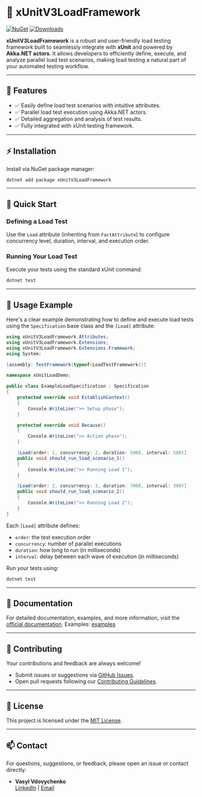 # 🚀 xUnitV3LoadFramework

[![NuGet](https://img.shields.io/nuget/v/xUnitV3LoadFramework.svg)](https://www.nuget.org/packages/xUnitV3LoadFramework)
[![Downloads](https://img.shields.io/nuget/dt/xUnitV3LoadFramework.svg)](https://www.nuget.org/packages/xUnitV3LoadFramework)

**xUnitV3LoadFramework** is a robust and user-friendly load testing framework built to seamlessly integrate with **xUnit** and powered by **Akka.NET actors**. It allows developers to efficiently define, execute, and analyze parallel load test scenarios, making load testing a natural part of your automated testing workflow.

---

## 🌟 Features

- ✅ Easily define load test scenarios with intuitive attributes.
- ✅ Parallel load test execution using Akka.NET actors.
- ✅ Detailed aggregation and analysis of test results.
- ✅ Fully integrated with xUnit testing framework.

---

## ⚡ Installation

Install via NuGet package manager:

```bash
dotnet add package xUnitV3LoadFramework
```

---

## 🚦 Quick Start

### Defining a Load Test
Use the `Load` attribute (inheriting from `FactAttribute`) to configure concurrency level, duration, interval, and execution order.

### Running Your Load Test
Execute your tests using the standard xUnit command:

```bash
dotnet test
```

---

## 📝 Usage Example

Here's a clear example demonstrating how to define and execute load tests using the `Specification` base class and the `[Load]` attribute:

```csharp
using xUnitV3LoadFramework.Attributes;
using xUnitV3LoadFramework.Extensions;
using xUnitV3LoadFramework.Extensions.Framework;
using System;

[assembly: TestFramework(typeof(LoadTestFramework))]

namespace xUnitLoadDemo;

public class ExampleLoadSpecification : Specification
{
    protected override void EstablishContext()
    {
        Console.WriteLine(">> Setup phase");
    }

    protected override void Because()
    {
        Console.WriteLine(">> Action phase");
    }

    [Load(order: 1, concurrency: 2, duration: 5000, interval: 500)]
    public void should_run_load_scenario_1()
    {
        Console.WriteLine(">> Running Load 1");
    }

    [Load(order: 2, concurrency: 3, duration: 7000, interval: 300)]
    public void should_run_load_scenario_2()
    {
        Console.WriteLine(">> Running Load 2");
    }
}
```

Each `[Load]` attribute defines:

- `order`: the test execution order  
- `concurrency`: number of parallel executions  
- `duration`: how long to run (in milliseconds)  
- `interval`: delay between each wave of execution (in milliseconds)

Run your tests using:

```bash
dotnet test
```

---

## 📖 Documentation

For detailed documentation, examples, and more information, visit the [official documentation](#).
Examples: [examples](https://github.com/mrviduus/xUnitV3LoadFramework/tree/main/tests/xUnitV3LoadTest)

---

## 🤝 Contributing

Your contributions and feedback are always welcome!
- Submit issues or suggestions via [GitHub Issues](https://github.com/mrviduus/xUnitV3LoadFramework/issues).
- Open pull requests following our [Contributing Guidelines](CONTRIBUTING.md).

---

## 📜 License

This project is licensed under the [MIT License](LICENSE).

---

## 📫 Contact

For questions, suggestions, or feedback, please open an issue or contact directly:

- **Vasyl Vdovychenko**  
  [LinkedIn](https://www.linkedin.com/in/vasyl-vdovychenko) | [Email](mailto:mrviduus@gmail.com)
